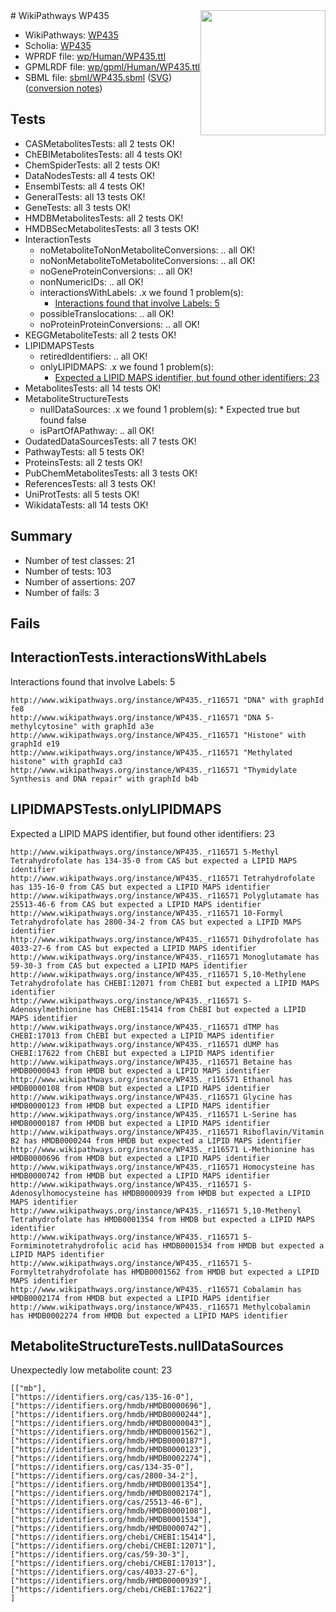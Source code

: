 <img style="float: right; width: 200px" src="../logo.png" />
# WikiPathways WP435

* WikiPathways: [WP435](https://identifiers.org/wikipathways:WP435)
* Scholia: [WP435](https://scholia.toolforge.org/wikipathways/WP435)
* WPRDF file: [wp/Human/WP435.ttl](../wp/Human/WP435.ttl)
* GPMLRDF file: [wp/gpml/Human/WP435.ttl](../wp/gpml/Human/WP435.ttl)
* SBML file: [sbml/WP435.sbml](../sbml/WP435.sbml) ([SVG](../sbml/WP435.svg)) ([conversion notes](../sbml/WP435.txt))

## Tests
* CASMetabolitesTests: all 2 tests OK!
* ChEBIMetabolitesTests: all 4 tests OK!
* ChemSpiderTests: all 2 tests OK!
* DataNodesTests: all 4 tests OK!
* EnsemblTests: all 4 tests OK!
* GeneralTests: all 13 tests OK!
* GeneTests: all 3 tests OK!
* HMDBMetabolitesTests: all 2 tests OK!
* HMDBSecMetabolitesTests: all 3 tests OK!
* InteractionTests
    * noMetaboliteToNonMetaboliteConversions: .. all OK!
    * noNonMetaboliteToMetaboliteConversions: .. all OK!
    * noGeneProteinConversions: .. all OK!
    * nonNumericIDs: .. all OK!
    * interactionsWithLabels: .x we found 1 problem(s):
        * [Interactions found that involve Labels: 5](#630d267c)
    * possibleTranslocations: .. all OK!
    * noProteinProteinConversions: .. all OK!
* KEGGMetaboliteTests: all 2 tests OK!
* LIPIDMAPSTests
    * retiredIdentifiers: .. all OK!
    * onlyLIPIDMAPS: .x we found 1 problem(s):
        * [Expected a LIPID MAPS identifier, but found other identifiers: 23](#d0bfb69a)
* MetabolitesTests: all 14 tests OK!
* MetaboliteStructureTests
    * nullDataSources: .x we found 1 problem(s):
            * Expected true but found false
    * isPartOfAPathway: .. all OK!
* OudatedDataSourcesTests: all 7 tests OK!
* PathwayTests: all 5 tests OK!
* ProteinsTests: all 2 tests OK!
* PubChemMetabolitesTests: all 3 tests OK!
* ReferencesTests: all 3 tests OK!
* UniProtTests: all 5 tests OK!
* WikidataTests: all 14 tests OK!


## Summary

* Number of test classes: 21
* Number of tests: 103
* Number of assertions: 207
* Number of fails: 3

## Fails

<a name="630d267c" />

## InteractionTests.interactionsWithLabels

Interactions found that involve Labels: 5
```
http://www.wikipathways.org/instance/WP435._r116571 "DNA" with graphId fe8
http://www.wikipathways.org/instance/WP435._r116571 "DNA 5-methylcytosine" with graphId a3e
http://www.wikipathways.org/instance/WP435._r116571 "Histone" with graphId e19
http://www.wikipathways.org/instance/WP435._r116571 "Methylated histone" with graphId ca3
http://www.wikipathways.org/instance/WP435._r116571 "Thymidylate Synthesis and DNA repair" with graphId b4b
```

<a name="d0bfb69a" />

## LIPIDMAPSTests.onlyLIPIDMAPS

Expected a LIPID MAPS identifier, but found other identifiers: 23
```
http://www.wikipathways.org/instance/WP435._r116571 5-Methyl Tetrahydrofolate has 134-35-0 from CAS but expected a LIPID MAPS identifier
http://www.wikipathways.org/instance/WP435._r116571 Tetrahydrofolate has 135-16-0 from CAS but expected a LIPID MAPS identifier
http://www.wikipathways.org/instance/WP435._r116571 Polyglutamate has 25513-46-6 from CAS but expected a LIPID MAPS identifier
http://www.wikipathways.org/instance/WP435._r116571 10-Formyl Tetrahydrofolate has 2800-34-2 from CAS but expected a LIPID MAPS identifier
http://www.wikipathways.org/instance/WP435._r116571 Dihydrofolate has 4033-27-6 from CAS but expected a LIPID MAPS identifier
http://www.wikipathways.org/instance/WP435._r116571 Monoglutamate has 59-30-3 from CAS but expected a LIPID MAPS identifier
http://www.wikipathways.org/instance/WP435._r116571 5,10-Methylene Tetrahydrofolate has CHEBI:12071 from ChEBI but expected a LIPID MAPS identifier
http://www.wikipathways.org/instance/WP435._r116571 S-Adenosylmethionine has CHEBI:15414 from ChEBI but expected a LIPID MAPS identifier
http://www.wikipathways.org/instance/WP435._r116571 dTMP has CHEBI:17013 from ChEBI but expected a LIPID MAPS identifier
http://www.wikipathways.org/instance/WP435._r116571 dUMP has CHEBI:17622 from ChEBI but expected a LIPID MAPS identifier
http://www.wikipathways.org/instance/WP435._r116571 Betaine has HMDB0000043 from HMDB but expected a LIPID MAPS identifier
http://www.wikipathways.org/instance/WP435._r116571 Ethanol has HMDB0000108 from HMDB but expected a LIPID MAPS identifier
http://www.wikipathways.org/instance/WP435._r116571 Glycine has HMDB0000123 from HMDB but expected a LIPID MAPS identifier
http://www.wikipathways.org/instance/WP435._r116571 L-Serine has HMDB0000187 from HMDB but expected a LIPID MAPS identifier
http://www.wikipathways.org/instance/WP435._r116571 Riboflavin/Vitamin B2 has HMDB0000244 from HMDB but expected a LIPID MAPS identifier
http://www.wikipathways.org/instance/WP435._r116571 L-Methionine has HMDB0000696 from HMDB but expected a LIPID MAPS identifier
http://www.wikipathways.org/instance/WP435._r116571 Homocysteine has HMDB0000742 from HMDB but expected a LIPID MAPS identifier
http://www.wikipathways.org/instance/WP435._r116571 S-Adenosylhomocysteine has HMDB0000939 from HMDB but expected a LIPID MAPS identifier
http://www.wikipathways.org/instance/WP435._r116571 5,10-Methenyl Tetrahydrofolate has HMDB0001354 from HMDB but expected a LIPID MAPS identifier
http://www.wikipathways.org/instance/WP435._r116571 5-Formiminotetrahydrofolic acid has HMDB0001534 from HMDB but expected a LIPID MAPS identifier
http://www.wikipathways.org/instance/WP435._r116571 5-Formyltetrahydrofolate has HMDB0001562 from HMDB but expected a LIPID MAPS identifier
http://www.wikipathways.org/instance/WP435._r116571 Cobalamin has HMDB0002174 from HMDB but expected a LIPID MAPS identifier
http://www.wikipathways.org/instance/WP435._r116571 Methylcobalamin has HMDB0002274 from HMDB but expected a LIPID MAPS identifier
```

<a name="919041ab" />

## MetaboliteStructureTests.nullDataSources

Unexpectedly low metabolite count: 23
```
[["mb"],
["https://identifiers.org/cas/135-16-0"],
["https://identifiers.org/hmdb/HMDB0000696"],
["https://identifiers.org/hmdb/HMDB0000244"],
["https://identifiers.org/hmdb/HMDB0000043"],
["https://identifiers.org/hmdb/HMDB0001562"],
["https://identifiers.org/hmdb/HMDB0000187"],
["https://identifiers.org/hmdb/HMDB0000123"],
["https://identifiers.org/hmdb/HMDB0002274"],
["https://identifiers.org/cas/134-35-0"],
["https://identifiers.org/cas/2800-34-2"],
["https://identifiers.org/hmdb/HMDB0001354"],
["https://identifiers.org/hmdb/HMDB0002174"],
["https://identifiers.org/cas/25513-46-6"],
["https://identifiers.org/hmdb/HMDB0000108"],
["https://identifiers.org/hmdb/HMDB0001534"],
["https://identifiers.org/hmdb/HMDB0000742"],
["https://identifiers.org/chebi/CHEBI:15414"],
["https://identifiers.org/chebi/CHEBI:12071"],
["https://identifiers.org/cas/59-30-3"],
["https://identifiers.org/chebi/CHEBI:17013"],
["https://identifiers.org/cas/4033-27-6"],
["https://identifiers.org/hmdb/HMDB0000939"],
["https://identifiers.org/chebi/CHEBI:17622"]
]
```

